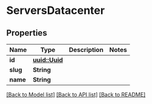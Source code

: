 # ServersDatacenter

## Properties

Name | Type | Description | Notes
------------ | ------------- | ------------- | -------------
**id** | [**uuid::Uuid**](uuid::Uuid.md) |  | 
**slug** | **String** |  | 
**name** | **String** |  | 

[[Back to Model list]](../README.md#documentation-for-models) [[Back to API list]](../README.md#documentation-for-api-endpoints) [[Back to README]](../README.md)


